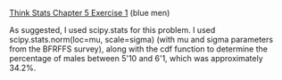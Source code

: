 [Think Stats Chapter 5 Exercise 1](http://greenteapress.com/thinkstats2/html/thinkstats2006.html#toc50) (blue men)

As suggested, I used scipy.stats for this problem.  I used scipy.stats.norm(loc=mu, scale=sigma) (with mu and sigma parameters from the BFRFFS survey), along with the cdf function to determine the percentage of males between 5'10 and 6'1, which was approximately 34.2%.
